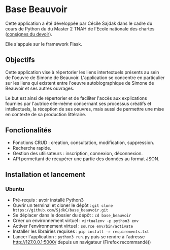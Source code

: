 # Base Beauvoir

Cette application a été développée par Cécile Sajdak 
dans le cadre du cours de Python du du Master 2 TNAH de l'Ecole nationale des chartes 
([consignes du devoir](https://github.com/PonteIneptique/cours-python/wiki/2021-2022-Devoir)).

Elle s'appuie sur le framework Flask.


## Objectifs
Cette application vise à répertorier les
liens intertextuels présents au sein de 
l'oeuvre de Simone de Beauvoir. 
L'application se concentre en particulier 
sur les liens qui existent entre l'oeuvre autobiographique 
de Simone de Beauvoir et ses autres ouvrages.

Le but est ainsi de répertorier et
de faciliter l'accès aux explications fournies par
l'autrice elle-même concernant ses processus
créatifs et intellectuels, la réception de ses
oeuvres, mais aussi de permettre une mise en
contexte de sa production littéraire.

## Fonctionalités

- Fonctions CRUD : creation, consultation, 
modification, suppression.
- Recherche rapide.
- Gestion des utilisateurs : inscription, connexion, déconnexion.
- API permettant de récupérer une partie des 
données au format JSON.

## Installation et lancement
### Ubuntu
- Pré-requis : avoir installé Python3
- Ouvrir un terminal et cloner le dépôt : `git clone https://github.com/SjdkC/base_beauvoir.git`
- Se déplacer dans le dossier du dépôt : `cd base_beauvoir`
- Créer un environnement virtuel : `virtualenv -p python3 env`
- Activer l'environnement virtuel : `source env/bin/activate`
- Installer les librairies requises : `pip install -r requirements.txt`
- Lancer l'application : `python3 run.py` puis se rendre à l'adresse http://127.0.0.1:5000/ depuis un navigateur (Firefox recommandé))

